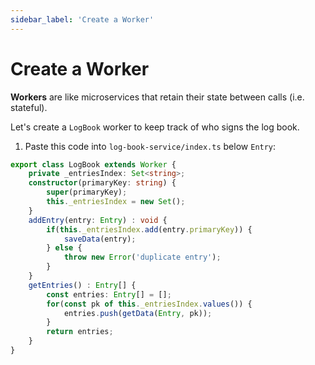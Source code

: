 ```yaml
---
sidebar_label: 'Create a Worker'
---
```


# Create a Worker

**Workers** are like microservices that retain their state between calls (i.e. stateful).

Let's create a `LogBook` worker to keep track of who signs the log book.

1. Paste this code into `log-book-service/index.ts` below `Entry`:

```typescript
export class LogBook extends Worker {
    private _entriesIndex: Set<string>;
    constructor(primaryKey: string) {
        super(primaryKey);
        this._entriesIndex = new Set();
    }
    addEntry(entry: Entry) : void {
        if(this._entriesIndex.add(entry.primaryKey)) {
            saveData(entry);
        } else {
            throw new Error('duplicate entry');
        }
    }
    getEntries() : Entry[] {
        const entries: Entry[] = [];
        for(const pk of this._entriesIndex.values()) {
            entries.push(getData(Entry, pk));
        }
        return entries;
    }
}
```